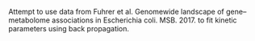 Attempt to use data from Fuhrer et al. Genomewide landscape of gene–metabolome associations in Escherichia coli. MSB. 2017. to fit kinetic parameters using back propagation.
